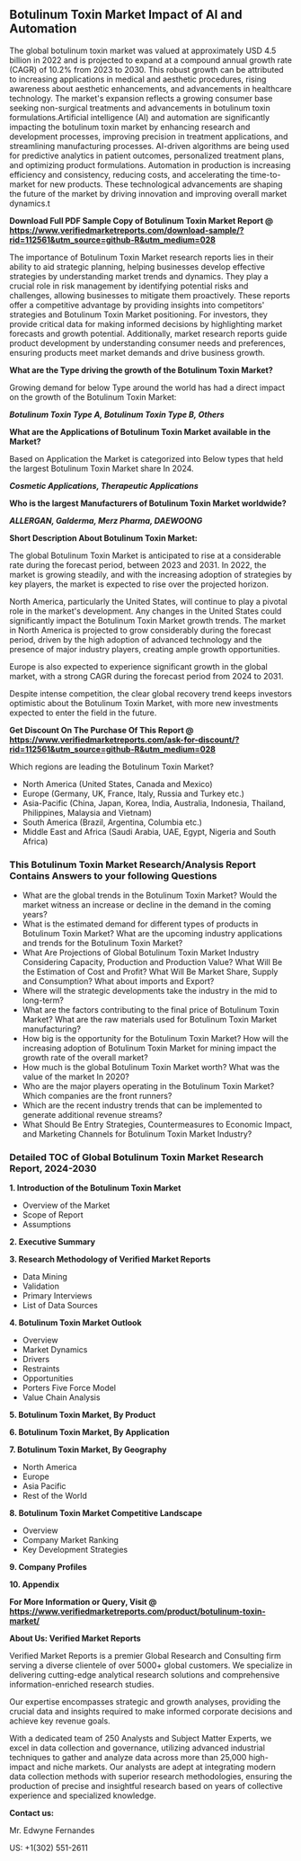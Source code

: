 <h2>Botulinum Toxin Market Impact of AI and Automation</h2>The global botulinum toxin market was valued at approximately USD 4.5 billion in 2022 and is projected to expand at a compound annual growth rate (CAGR) of 10.2% from 2023 to 2030. This robust growth can be attributed to increasing applications in medical and aesthetic procedures, rising awareness about aesthetic enhancements, and advancements in healthcare technology. The market's expansion reflects a growing consumer base seeking non-surgical treatments and advancements in botulinum toxin formulations.Artificial intelligence (AI) and automation are significantly impacting the botulinum toxin market by enhancing research and development processes, improving precision in treatment applications, and streamlining manufacturing processes. AI-driven algorithms are being used for predictive analytics in patient outcomes, personalized treatment plans, and optimizing product formulations. Automation in production is increasing efficiency and consistency, reducing costs, and accelerating the time-to-market for new products. These technological advancements are shaping the future of the market by driving innovation and improving overall market dynamics.t</p><p id="" class=""><strong>Download Full PDF Sample Copy of Botulinum Toxin Market Report @ <a href="https://www.verifiedmarketreports.com/download-sample/?rid=112561&utm_source=github-R&utm_medium=028" target="_blank">https://www.verifiedmarketreports.com/download-sample/?rid=112561&utm_source=github-R&utm_medium=028</a></strong></p><p>The importance of&nbsp;Botulinum Toxin Market research reports lies in their ability to aid strategic planning, helping businesses develop effective strategies by understanding market trends and dynamics. They play a crucial role in risk management by identifying potential risks and challenges, allowing businesses to mitigate them proactively. These reports offer a competitive advantage by providing insights into competitors' strategies and Botulinum Toxin Market positioning. For investors, they provide critical data for making informed decisions by highlighting market forecasts and growth potential. Additionally, market research reports guide product development by understanding consumer needs and preferences, ensuring products meet market demands and drive business growth.</p><p><strong>What are the&nbsp;Type driving the growth of the Botulinum Toxin Market?</strong></p><p id="" class="">Growing demand for below Type around the world has had a direct impact on the growth of the Botulinum Toxin Market:</p><em><strong>Botulinum Toxin Type A, Botulinum Toxin Type B, Others</strong></em></p><strong>What are the&nbsp;Applications&nbsp;of Botulinum Toxin Market available in the Market?</strong></p><p id="" class="">Based on Application the Market is categorized into Below types that held the largest Botulinum Toxin Market share In 2024.</p><em><strong>Cosmetic Applications, Therapeutic Applications</strong></em></p><strong>Who is the largest Manufacturers of Botulinum Toxin Market worldwide?</strong></p><p><em><strong>ALLERGAN, Galderma, Merz Pharma, DAEWOONG</strong></em></p><p id="" class=""><strong>Short Description About Botulinum Toxin Market:</strong></p><p>The global Botulinum Toxin Market is anticipated to rise at a considerable rate during the forecast period, between 2023 and 2031. In 2022, the market is growing steadily, and with the increasing adoption of strategies by key players, the market is expected to rise over the projected horizon.</p><p>North America, particularly the United States, will continue to play a pivotal role in the market's development. Any changes in the United States could significantly impact the Botulinum Toxin Market growth trends. The market in North America is projected to grow considerably during the forecast period, driven by the high adoption of advanced technology and the presence of major industry players, creating ample growth opportunities.</p><p>Europe is also expected to experience significant growth in the global market, with a strong CAGR during the forecast period from 2024 to 2031.</p><p>Despite intense competition, the clear global recovery trend keeps investors optimistic about the Botulinum Toxin Market, with more new investments expected to enter the field in the future.</p><p id="" class=""><strong>Get Discount On The Purchase Of This Report @ <a href="https://www.verifiedmarketreports.com/ask-for-discount/?rid=112561&utm_source=github-R&utm_medium=028" target="_blank">https://www.verifiedmarketreports.com/ask-for-discount/?rid=112561&utm_source=github-R&utm_medium=028</a></strong></p>Which regions are leading the Botulinum Toxin Market?</p><ul><li>North America (United States, Canada and Mexico)</li><li>Europe (Germany, UK, France, Italy, Russia and Turkey etc.)</li><li>Asia-Pacific (China, Japan, Korea, India, Australia, Indonesia, Thailand, Philippines, Malaysia and Vietnam)</li><li>South America (Brazil, Argentina, Columbia etc.)</li><li>Middle East and Africa (Saudi Arabia, UAE, Egypt, Nigeria and South Africa)</li></ul><h3 id="" class="">This Botulinum Toxin Market Research/Analysis Report Contains Answers to your following Questions</h3><ul><li>What are the global trends in the Botulinum Toxin Market? Would the market witness an increase or decline in the demand in the coming years?</li><li>What is the estimated demand for different types of products in Botulinum Toxin Market? What are the upcoming industry applications and trends for the Botulinum Toxin Market?</li><li>What Are Projections of Global Botulinum Toxin Market Industry Considering Capacity, Production and Production Value? What Will Be the Estimation of Cost and Profit? What Will Be Market Share, Supply and Consumption? What about imports and Export?</li><li>Where will the strategic developments take the industry in the mid to long-term?</li><li>What are the factors contributing to the final price of Botulinum Toxin Market? What are the raw materials used for Botulinum Toxin Market manufacturing?</li><li>How big is the opportunity for the Botulinum Toxin Market? How will the increasing adoption of Botulinum Toxin Market for mining impact the growth rate of the overall market?</li><li>How much is the global Botulinum Toxin Market worth? What was the value of the market In 2020?</li><li>Who are the major players operating in the Botulinum Toxin Market? Which companies are the front runners?</li><li>Which are the recent industry trends that can be implemented to generate additional revenue streams?</li><li>What Should Be Entry Strategies, Countermeasures to Economic Impact, and Marketing Channels for Botulinum Toxin Market Industry?</li></ul><h3 id="" class="">Detailed TOC of Global Botulinum Toxin Market Research Report, 2024-2030</h3><p id="" class=""><strong>1. Introduction of the Botulinum Toxin Market</strong></p><ul><li>Overview of the Market</li><li>Scope of Report</li><li>Assumptions</li></ul><p id="" class=""><strong>2. Executive Summary</strong></p><p id="" class=""><strong>3. Research Methodology of Verified Market Reports</strong></p><ul><li>Data Mining</li><li>Validation</li><li>Primary Interviews</li><li>List of Data Sources</li></ul><p id="" class=""><strong>4. Botulinum Toxin Market Outlook</strong></p><ul><li>Overview</li><li>Market Dynamics</li><li>Drivers</li><li>Restraints</li><li>Opportunities</li><li>Porters Five Force Model</li><li>Value Chain Analysis</li></ul><p id="" class=""><strong>5. Botulinum Toxin Market, By Product</strong></p><p id="" class=""><strong>6. Botulinum Toxin Market, By Application</strong></p><p id="" class=""><strong>7. Botulinum Toxin Market, By Geography</strong></p><ul><li>North America</li><li>Europe</li><li>Asia Pacific</li><li>Rest of the World</li></ul><p id="" class=""><strong>8. Botulinum Toxin Market Competitive Landscape</strong></p><ul><li>Overview</li><li>Company Market Ranking</li><li>Key Development Strategies</li></ul><p id="" class=""><strong>9. Company Profiles</strong></p><p id="" class=""><strong>10. Appendix</strong></p><p id="" class=""><strong>For More Information or Query, Visit @ <a href="https://www.verifiedmarketreports.com/product/botulinum-toxin-market/" target="_blank">https://www.verifiedmarketreports.com/product/botulinum-toxin-market/</a></strong></p><p id="" class=""><strong>About Us: Verified Market Reports</strong></p><p id="" class="">Verified Market Reports is a premier Global Research and Consulting firm serving a diverse clientele of over 5000+ global customers. We specialize in delivering cutting-edge analytical research solutions and comprehensive information-enriched research studies.</p><p id="" class="">Our expertise encompasses strategic and growth analyses, providing the crucial data and insights required to make informed corporate decisions and achieve key revenue goals.</p><p id="" class="">With a dedicated team of 250 Analysts and Subject Matter Experts, we excel in data collection and governance, utilizing advanced industrial techniques to gather and analyze data across more than 25,000 high-impact and niche markets. Our analysts are adept at integrating modern data collection methods with superior research methodologies, ensuring the production of precise and insightful research based on years of collective experience and specialized knowledge.</p><p id="" class=""><strong>Contact us:</strong></p><p id="" class="">Mr. Edwyne Fernandes</p><p id="" class="">US: +1(302) 551-2611</p>